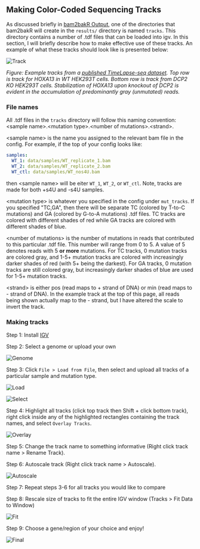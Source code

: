 ## Making Color-Coded Sequencing Tracks

As discussed briefly in [bam2bakR Output](output/bam2bakR_o.md), one of the directories that bam2bakR will create in the `results/` directory is named `tracks`. This directory contains a number of .tdf files that can be loaded into igv. In this section, I will briefly describe how to make effective use of these tracks. An example of what these tracks should look like is presented below:

![Track](images/dcp2_igv.png)

*Figure: Example tracks from a [published TimeLapse-seq dataset](https://pubs.acs.org/doi/10.1021/acs.biochem.0c00069). Top row is track for HOXA13 in WT HEK293T cells. Bottom row is track from DCP2 KO HEK293T cells. Stabilization of HOXA13 upon knockout of DCP2 is evident in the accumulation of predominantly gray (unmutated) reads.*

### File names

All .tdf files in the `tracks` directory will follow this naming convention: <sample name\>.<mutation type\>.<number of mutations\>.<strand\>. 

<sample name\> is the name you assigned to the relevant bam file in the config. For example, if the top of your config looks like:

``` yaml
samples:
  WT_1: data/samples/WT_replicate_1.bam
  WT_2: data/samples/WT_replicate_2.bam
  WT_ctl: data/samples/WT_nos4U.bam
```

then <sample name\> will be eiter `WT_1`, `WT_2`, or `WT_ctl`. Note, tracks are made for both +s4U and -s4U samples.

<mutation type\> is whatever you specified in the config under `mut_tracks`. If you specified "TC,GA", then there will be separate TC (colored by T-to-C mutations) and GA (colored by G-to-A mutations) .tdf files. TC tracks are colored with different shades of red while GA tracks are colored with different shades of blue. 

<number of mutations\> is the number of mutations in reads that contributed to this particular .tdf file. This number will range from 0 to 5. A value of 5 denotes reads with 5 **or more** mutations. For TC tracks, 0 mutation tracks are colored gray, and 1-5+ mutation tracks are colored with increasingly darker shades of red (with 5+ being the darkest). For GA tracks, 0 mutation tracks are still colored gray, but increasingly darker shades of blue are used for 1-5+ mutation tracks.

<strand\> is either pos (read maps to + strand of DNA) or min (read maps to - strand of DNA). In the example track at the top of this page, all reads being shown actually map to the - strand, but I have altered the scale to invert the track.

### Making tracks

Step 1: Install [IGV](https://software.broadinstitute.org/software/igv/download)

Step 2: Select a genome or upload your own

![Genome](images/genome.png)

Step 3: Click `File > Load from File`, then select and upload all tracks of a particular sample and mutation type.

![Load](images/File_Load.png)

![Select](images/Select_all.png)

Step 4: Highlight all tracks (click top track then Shift + click bottom track), right click inside any of the highlighted rectangles containing the track names, and select `Overlay Tracks`.

![Overlay](images/Overlay_click.png)

Step 5: Change the track name to something informative (Right click track name > Rename Track).

Step 6: Autoscale track (Right click track name > Autoscale).

![Autoscale](images/Autoscale.png)

Step 7: Repeat steps 3-6 for all tracks you would like to compare

Step 8: Rescale size of tracks to fit the entire IGV window (Tracks > Fit Data to Window)

![Fit](images/Fit_to_Window.png)

Step 9: Choose a gene/region of your choice and enjoy!

![Final](images/Final.png)